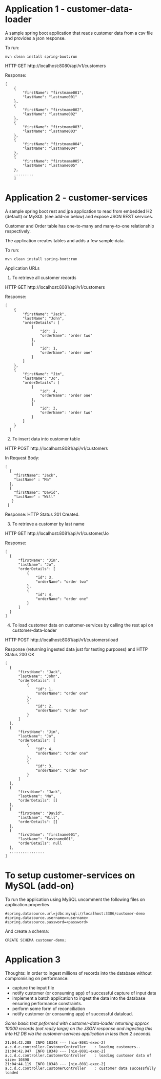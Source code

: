 # Application 1 - customer-data-loader

A sample spring boot application that reads customer data from a csv file and provides a json response.

To run:

```
mvn clean install spring-boot:run
```

HTTP GET
http://localhost:8080/api/v1/customers

Response:
```
[
    {
        "firstName": "firstname001",
        "lastName": "lastname001"
    },
    {
        "firstName": "firstname002",
        "lastName": "lastname002"
    },
    {
        "firstName": "firstname003",
        "lastName": "lastname003"
    },
    {
        "firstName": "firstname004",
        "lastName": "lastname004"
    },
    {
        "firstName": "firstname005",
        "lastName": "lastname005"
    },
    .........
    ]
```

# Application 2 - customer-services

A sample spring boot rest and jpa application to read from embedded H2 (default) or MySQL (see add-on below) and expose JSON REST services.

Customer and Order table has one-to-many and many-to-one relationship respectively.

The application creates tables and adds a few sample data.

To run:
```
mvn clean install spring-boot:run
```

Application URLs

1. To retrieve all customer records

  HTTP GET
  http://localhost:8081/api/v1/customers

Response:
```
[
    {
        "firstName": "Jack",
        "lastName": "John",
        "orderDetails": [
            {
                "id": 2,
                "orderName": "order two"
            },
            {
                "id": 1,
                "orderName": "order one"
            }
        ]
    },
    {
        "firstName": "Jim",
        "lastName": "Jo",
        "orderDetails": [
            {
                "id": 4,
                "orderName": "order one"
            },
            {
                "id": 3,
                "orderName": "order two"
            }
        ]
    }
  ]
```

2. To insert data into customer table

  HTTP POST
  http://localhost:8081/api/v1/customers

  In Request Body:
  ```
  [
    {
      "firstName": "Jack",
      "lastName" : "Ma"
    },
    {
      "firstName": "David",
      "lastName" : "Will"
     }
   ]
  ```
  Response: HTTP Status 201 Created.
  
3. To retrieve a customer by last name

  HTTP GET
  http://localhost:8081/api/v1/customer/Jo
  
  Response:
  ```
  [
    {
        "firstName": "Jim",
        "lastName": "Jo",
        "orderDetails": [
            {
                "id": 3,
                "orderName": "order two"
            },
            {
                "id": 4,
                "orderName": "order one"
            }
        ]
    }
  ]
```
  
4. To load customer data on customer-services by calling the rest api on customer-data-loader

  HTTP POST
  http://localhost:8081/api/v1/customers/load
  
  Response (returning ingested data just for testing purposes) and HTTP Status 200 OK
  ```
  [
    {
        "firstName": "Jack",
        "lastName": "John",
        "orderDetails": [
            {
                "id": 1,
                "orderName": "order one"
            },
            {
                "id": 2,
                "orderName": "order two"
            }
        ]
    },
    {
        "firstName": "Jim",
        "lastName": "Jo",
        "orderDetails": [
            {
                "id": 4,
                "orderName": "order one"
            },
            {
                "id": 3,
                "orderName": "order two"
            }
        ]
    },
    {
        "firstName": "Jack",
        "lastName": "Ma",
        "orderDetails": []
    },
    {
        "firstName": "David",
        "lastName": "Will",
        "orderDetails": []
    },
    {
        "firstName": "firstname001",
        "lastName": "lastname001",
        "orderDetails": null
    },
    ................
  ]
  
  ```
  
# To setup customer-services on MySQL (add-on)

To run the application using MySQL uncomment the following files on application.properties

```
#spring.datasource.url=jdbc:mysql://localhost:3306/customer-demo
#spring.datasource.username=<username>
#spring.datasource.password=<password>
```
And create a schema:

```
CREATE SCHEMA customer-demo;
```
# Application 3

Thoughts: In order to ingest millions of records into the database without compromising on performance:
 - capture the input file
 - notify customer (or consuming app) of successful capture of input data
 - implement a batch application to ingest the data into the database ensuring performance constraints.
 - perform some form of reconciliation
 - notify customer (or consuming app) of successful dataload.

*Some basic test peformed with customer-data-loader returning approx 10000 records (not really large) on the JSON response and ingesting this into H2 DB via the customer-services application in less than 2 seconds.*

```
21:04:42.288  INFO 18348 --- [nio-8081-exec-2] a.c.d.c.controller.CustomerController    : loading customers..
21:04:42.947  INFO 18348 --- [nio-8081-exec-2] a.c.d.c.controller.CustomerController    : loading customer data of size= 10898
21:04:44.119  INFO 18348 --- [nio-8081-exec-2] a.c.d.c.controller.CustomerController    : customer data successfully loaded
```
 
